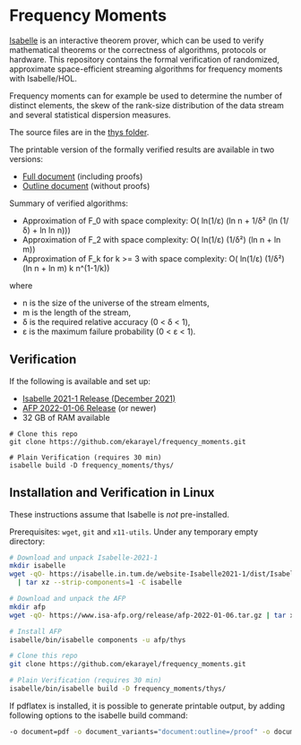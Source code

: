 # Frequency Moments

[Isabelle](https://isabelle.in.tum.de/) is an interactive theorem prover, which can be used to verify mathematical theorems or the correctness of algorithms, protocols or hardware. This repository contains the formal verification of randomized, approximate space-efficient streaming algorithms for frequency moments with Isabelle/HOL.

Frequency moments can for example be used to determine the number of distinct elements, the skew of the rank-size distribution of the data stream and several statistical dispersion measures.

The source files are in the [thys folder](thys/).

The printable version of the formally verified results are available in two versions:
* [Full document](output/document.pdf?raw=1) (including proofs)
* [Outline document](output/outline.pdf?raw=1) (without proofs)

Summary of verified algorithms:
* Approximation of F_0 with space complexity: O( ln(1/ε) (ln n + 1/δ² (ln (1/δ) + ln ln n)))
* Approximation of F_2 with space complexity: O( ln(1/ε) (1/δ²) (ln n + ln m))
* Approximation of F_k for k >= 3 with space complexity: O( ln(1/ε) (1/δ²) (ln n + ln m) k n^(1-1/k))

where
* n is the size of the universe of the stream elments,
* m is the length of the stream,
* δ is the required relative accuracy (0 < δ < 1),
* ε is the maximum failure probability (0 < ε < 1).
 
## Verification

If the following is available and set up:
* [Isabelle 2021-1 Release (December 2021)](https://isabelle.in.tum.de/website-Isabelle2021-1/index.html)
* [AFP 2022-01-06 Release](https://www.isa-afp.org/release/afp-2022-01-06.tar.gz) (or newer)
* 32 GB of RAM available

```
# Clone this repo
git clone https://github.com/ekarayel/frequency_moments.git

# Plain Verification (requires 30 min)
isabelle build -D frequency_moments/thys/
```

## Installation and Verification in Linux

These instructions assume that Isabelle is *not* pre-installed. 

Prerequisites: `wget`, `git` and `x11-utils`.
Under any temporary empty directory:

```bash
# Download and unpack Isabelle-2021-1
mkdir isabelle
wget -qO- https://isabelle.in.tum.de/website-Isabelle2021-1/dist/Isabelle2021-1_linux.tar.gz \
  | tar xz --strip-components=1 -C isabelle

# Download and unpack the AFP
mkdir afp
wget -qO- https://www.isa-afp.org/release/afp-2022-01-06.tar.gz | tar xz --strip-components=1 -C afp

# Install AFP
isabelle/bin/isabelle components -u afp/thys

# Clone this repo
git clone https://github.com/ekarayel/frequency_moments.git

# Plain Verification (requires 30 min)
isabelle/bin/isabelle build -D frequency_moments/thys/
```

If pdflatex is installed, it is possible to generate printable output, by adding following options to the isabelle build command:

```bash
-o document=pdf -o document_variants="document:outline=/proof" -o document_output=output
```
